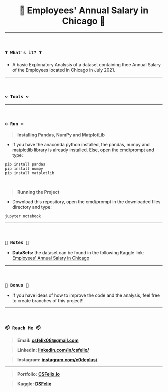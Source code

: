 <h1 align="center">🌟 Employees' Annual Salary in Chicago 🌟</h1>

----
<br>

### `❓ What's it? ❓`

* A basic Explonatory Analysis of a dataset containing thee Annual Salary of the Employees located in Chicago in July 2021.

----
<br>

### `⚒️ Tools ⚒️`


----
<br>

### `⚙️ Run ⚙️`

> **Installing Pandas, NumPy and MatplotLib**

* If you have the anaconda python installed, the pandas, numpy and matplotlib library is already installed. Else, open the cmd/prompt and type:

```
pip install pandas
pip install numpy
pip install matplotlib
```

<br>

> **Running the Project**

* Download this repository, open the cmd/prompt in the downloaded files directory and type:

```
jupyter notebook
```

----
<br>

### `📝 Notes 📝`

* **DataSets:** the dataset can be found in the following Kaggle link: [Employees' Annual Salary in Chicago](https://www.kaggle.com/datasets/dsfelix/employees-annual-salary-in-chicago)


----
<br>

### `🎁 Bonus 🎁`

* If you have ideas of how to improve the code and the analysis, feel free to create branches of this project!!

----
<br>

### `📫 Reach Me 📫`

> **Email:** **[csfelix08@gmail.com](mailto:csfelix08@gmail.com?)**

> **Linkedin:** **[linkedin.com/in/csfelix/](https://www.linkedin.com/in/csfelix/)**

> **Instagram:** **[instagram.com/c0deplus/](https://www.instagram.com/c0deplus/)**

----

> **Portfolio:** **[CSFelix.io](https://csfelix.github.io/)**

> **Kaggle:** **[DSFelix](https://www.kaggle.com/dsfelix)**
